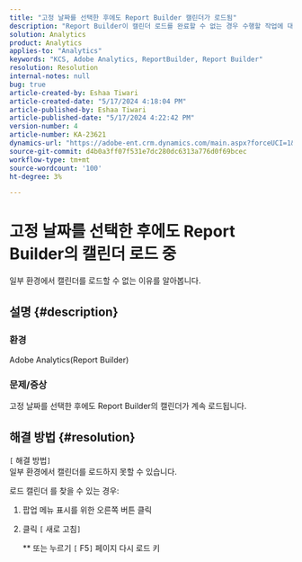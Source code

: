```yaml
---
title: "고정 날짜를 선택한 후에도 Report Builder 캘린더가 로드됨"
description: "Report Builder이 캘린더 로드를 완료할 수 없는 경우 수행할 작업에 대해 알아봅니다."
solution: Analytics
product: Analytics
applies-to: "Analytics"
keywords: "KCS, Adobe Analytics, ReportBuilder, Report Builder"
resolution: Resolution
internal-notes: null
bug: true
article-created-by: Eshaa Tiwari
article-created-date: "5/17/2024 4:18:04 PM"
article-published-by: Eshaa Tiwari
article-published-date: "5/17/2024 4:22:42 PM"
version-number: 4
article-number: KA-23621
dynamics-url: "https://adobe-ent.crm.dynamics.com/main.aspx?forceUCI=1&pagetype=entityrecord&etn=knowledgearticle&id=86bd4205-6914-ef11-9f8a-6045bd02b206"
source-git-commit: d4b0a3ff07f531e7dc280dc6313a776d0f69bcec
workflow-type: tm+mt
source-wordcount: '100'
ht-degree: 3%

---
```


# 고정 날짜를 선택한 후에도 Report Builder의 캘린더 로드 중


일부 환경에서 캘린더를 로드할 수 없는 이유를 알아봅니다.

## 설명 {#description}


### 환경

Adobe Analytics(Report Builder)

### 문제/증상

고정 날짜를 선택한 후에도 Report Builder의 캘린더가 계속 로드됩니다.


## 해결 방법 {#resolution}

`[` 해결 방법`]` <br>
일부 환경에서 캘린더를 로드하지 못할 수 있습니다.

로드 캘린더 를 찾을 수 있는 경우:

1. 팝업 메뉴 표시를 위한 오른쪽 버튼 클릭
2. 클릭 `[` 새로 고침`]`

   \*\* 또는 누르기 `[` F5`]`  페이지 다시 로드 키



